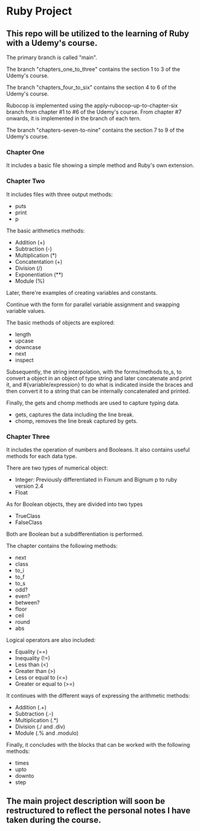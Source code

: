 # Ruby Project

## This repo will be utilized to the learning of Ruby with a Udemy's course.

The primary branch is called "main".

The branch "chapters_one_to_three" contains the section 1 to 3 of the Udemy's course.

The branch "chapters_four_to_six" contains the section 4 to 6 of the Udemy's course.

Rubocop is implemented using the apply-rubocop-up-to-chapter-six branch from chapter #1 to #6 of the Udemy's course. From chapter #7 onwards, it is implemented in the branch of each tern.

The branch "chapters-seven-to-nine" contains the section 7 to 9 of the Udemy's course.


### Chapter One
It includes a basic file showing a simple method and Ruby's own extension.


### Chapter Two
It includes files with three output methods:
- puts
- print
- p


The basic arithmetics methods:
- Addition (+)
- Subtraction (-)
- Multiplication (*)
- Concatentation (+)
- Division (/)
- Exponentiation (**)
- Module (%)


Later, there're examples of creating variables and constants.

Continue with the form for parallel variable assignment and swapping variable values.


The basic methods of objects are explored:
- length
- upcase
- downcase
- next
- inspect


Subsequently, the string interpolation, with the forms/methods to_s, to convert a object in an object of type string and later concatenate and print it, and #{variable/expression} to do what is indicated inside the braces and then convert it to a string that can be internally concatenated and printed.


Finally, the gets and chomp methods are used to capture typing data.
- gets, captures the data including the line break.
- chomp, removes the line break captured by gets.



### Chapter Three
It includes the operation of numbers and Booleans. It also contains useful methods for each data type.

There are two types of numerical object:
- Integer: Previously differentiated in Fixnum and Bignum p to ruby version 2.4
- Float


As for Boolean objects, they are divided into two types
- TrueClass
- FalseClass

Both are Boolean but a subdifferentiation is performed.


The chapter contains the following methods:
- next
- class
- to_i
- to_f
- to_s
- odd?
- even?
- between?
- floor
- ceil
- round
- abs


Logical operators are also included:
- Equality (==)
- Inequality (!=)
- Less than (<)
- Greater than (>)
- Less or equal to (<=)
- Greater or equal to (>=)


It continues with the different ways of expressing the arithmetic methods:
- Addition (.+)
- Subtraction (.-)
- Multiplication (.*)
- Division (./ and .div)
- Module (.% and .modulo)


Finally, it concludes with the blocks that can be worked with the following methods:
- times
- upto
- downto
- step



## The main project description will soon be restructured to reflect the personal notes I have taken during the course.
